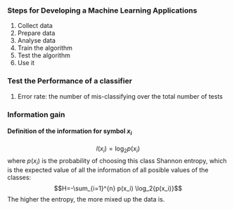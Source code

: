 ### Steps for Developing a Machine Learning Applications

1. Collect data
2. Prepare data
3. Analyse data
4. Train the algorithm
5. Test the algorithm
6. Use it

### Test the Performance of a classifier
1. Error rate: the number of mis-classifying over the total number of tests

### Information gain
#### Definition of the information for symbol $x_i$
$$l(x_i)=\log_{2}{p(x_i)}$$
where $p(x_i)$ is the probability of choosing this class
Shannon entropy, which is the expected value of all the information of all posible values of the classes:
$$H=-\sum_{i=1}^{n} p(x_i) \log_2{p(x_i)}$$
The higher the entropy, the more mixed up the data is.